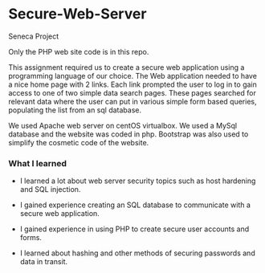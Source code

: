 # Secure-Web-Server
Seneca Project

Only the PHP web site code is in this repo.

This assignment required us to create a secure web application using a programming language of our choice. The Web application needed to have a nice home page with 2 links. Each link prompted the user to log in to gain access to one of two simple data search pages. These pages searched for relevant data where the user can put in various simple form based queries, populating the list from an sql database.

We used Apache web server on centOS virtualbox. We used a MySql database and the website was coded in php. Bootstrap was also used to simplify the cosmetic code of the website.

### What I learned

- I learned a lot about web server security topics such as host hardening and SQL injection. 

- I gained experience creating an SQL database to communicate with a secure web application.

- I gained experience in using PHP to create secure user accounts and forms.

- I learned about hashing and other methods of securing passwords and data in transit.
